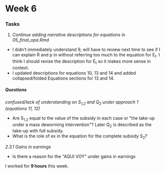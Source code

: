 # Week 6

### Tasks
1. *Continue adding narrative descriptions for equations in 05_final_opa.Rmd*  

* I didn't immediately understand 9, will have to review next time to see if I can explain R and p in without referring too much to the equation for E<sub>t</sub>. I think I should revise the description for E<sub>t</sub> so it makes more sense in context.
* I updated descriptions for equations 10, 13 and 14 and added collapsed/folded Equations sections for 13 and 14.

##### Questions
*confused/lack of understanding on S<sub>1,2</sub> and Q<sub>2</sub> under approach 1 (equations 11, 12)*
* Are S<sub>1,2</sub> equal to the value of the subsidy in each case or "the take-up under a mass deworming intervention"? Later Q<sub>2</sub> is described as the take-up with full subsidy.
* What is the role of ex in the equation for the complete subsidy S<sub>2</sub>?

*2.3.1 Gains in earnings*
* Is there a reason for the "AQUI VOY" under gains in earnings


I worked for **9 hours** this week.
